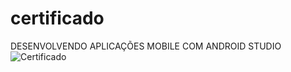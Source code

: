 # certificado
DESENVOLVENDO APLICAÇÕES MOBILE COM ANDROID STUDIO
![Certificado](https://github.com/user-attachments/assets/998e3c2b-7274-4415-b643-f877e3eb010e)
